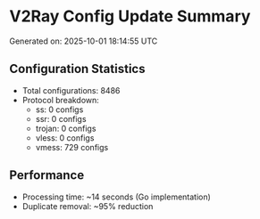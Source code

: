 # V2Ray Config Update Summary
Generated on: 2025-10-01 18:14:55 UTC

## Configuration Statistics
- Total configurations: 8486
- Protocol breakdown:
  - ss: 0 configs
  - ssr: 0 configs
  - trojan: 0 configs
  - vless: 0 configs
  - vmess: 729 configs

## Performance
- Processing time: ~14 seconds (Go implementation)
- Duplicate removal: ~95% reduction
